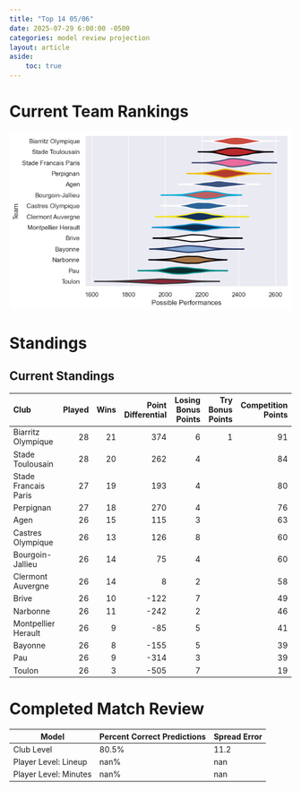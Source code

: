 ```yaml
---  
title: "Top 14 05/06"  
date: 2025-07-29 6:00:00 -0500  
categories: model review projection  
layout: article  
aside:  
    toc: true  
---
```

# Current Team Rankings


![Club Rankings](plots/rankings_Top_14_0506.png)
# Standings

## Current Standings


| Club                 |   Played |   Wins |   Point Differential |   Losing Bonus Points |   Try Bonus Points |   Competition Points |
|:---------------------|---------:|-------:|---------------------:|----------------------:|-------------------:|---------------------:|
| Biarritz Olympique   |       28 |     21 |                  374 |                     6 |                  1 |                   91 |
| Stade Toulousain     |       28 |     20 |                  262 |                     4 |                    |                   84 |
| Stade Francais Paris |       27 |     19 |                  193 |                     4 |                    |                   80 |
| Perpignan            |       27 |     18 |                  270 |                     4 |                    |                   76 |
| Agen                 |       26 |     15 |                  115 |                     3 |                    |                   63 |
| Castres Olympique    |       26 |     13 |                  126 |                     8 |                    |                   60 |
| Bourgoin-Jallieu     |       26 |     14 |                   75 |                     4 |                    |                   60 |
| Clermont Auvergne    |       26 |     14 |                    8 |                     2 |                    |                   58 |
| Brive                |       26 |     10 |                 -122 |                     7 |                    |                   49 |
| Narbonne             |       26 |     11 |                 -242 |                     2 |                    |                   46 |
| Montpellier Herault  |       26 |      9 |                  -85 |                     5 |                    |                   41 |
| Bayonne              |       26 |      8 |                 -155 |                     5 |                    |                   39 |
| Pau                  |       26 |      9 |                 -314 |                     3 |                    |                   39 |
| Toulon               |       26 |      3 |                 -505 |                     7 |                    |                   19 |



# Completed Match Review


| Model | Percent Correct Predictions | Spread Error |
| ------ | ------ | ------ |
| Club Level | 80.5% | 11.2 |
| Player Level: Lineup | nan% | nan |
| Player Level: Minutes | nan% | nan |

